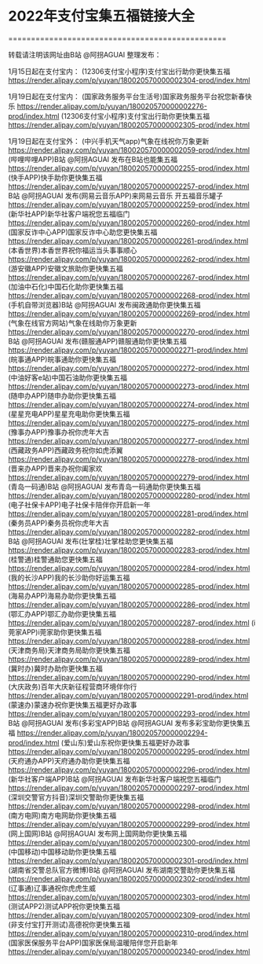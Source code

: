 # 2022年支付宝集五福链接大全

================================================

转载请注明该网址由B站 @阿拐AGUAI 整理发布：

1月15日起在支付宝内：
(12306支付宝小程序)支付宝出行助你更快集五福 https://render.alipay.com/p/yuyan/180020570000002304-prod/index.html

1月19日起在支付宝内：
(国家政务服务平台生活号)国家政务服务平台祝您新春快乐 https://render.alipay.com/p/yuyan/180020570000002276-prod/index.html
(12306支付宝小程序)支付宝出行助你更快集五福 https://render.alipay.com/p/yuyan/180020570000002305-prod/index.html

1月19日起在支付宝外：
(中兴手机天气app)气象在线祝你万象更新 https://render.alipay.com/p/yuyan/180020570000002059-prod/index.html
(哔哩哔哩APP)B站 @阿拐AGUAI 发布在B站也能集五福 https://render.alipay.com/p/yuyan/180020570000002255-prod/index.html
(快手APP)快手助你更快集五福 https://render.alipay.com/p/yuyan/180020570000002257-prod/index.html
B站 @阿拐AGUAI 发布(网易云音乐APP)来网易云音乐 开五福音乐罐子 https://render.alipay.com/p/yuyan/180020570000002259-prod/index.html
(新华社APP)新华社客户端祝您五福临门 https://render.alipay.com/p/yuyan/180020570000002260-prod/index.html
(国家反诈中心APP)国家反诈中心助您更快集五福 https://render.alipay.com/p/yuyan/180020570000002261-prod/index.html
(本香世界)本香世界祝你福运当头事事顺心 https://render.alipay.com/p/yuyan/180020570000002262-prod/index.html
(游安徽APP)安徽文旅助你更快集五福 https://render.alipay.com/p/yuyan/180020570000002267-prod/index.html
(加油中石化)中国石化助你更快集五福 https://render.alipay.com/p/yuyan/180020570000002268-prod/index.html
(手机自带浏览器)B站 @阿拐AGUAI 发布闽政通助你更快集五福 https://render.alipay.com/p/yuyan/180020570000002269-prod/index.html
(气象在线官方网站)气象在线助你万象更新 https://render.alipay.com/p/yuyan/180020570000002270-prod/index.html
B站 @阿拐AGUAI 发布(赣服通APP)赣服通助你更快集五福 https://render.alipay.com/p/yuyan/180020570000002271-prod/index.html
(皖事通APP)皖事通助你更快集五福 https://render.alipay.com/p/yuyan/180020570000002272-prod/index.html
(中油好客e站)中国石油助你更快集五福 https://render.alipay.com/p/yuyan/180020570000002273-prod/index.html
(随申办APP)随申办助你更快集五福 https://render.alipay.com/p/yuyan/180020570000002274-prod/index.html
(星星充电APP)星星充电助你更快集五福 https://render.alipay.com/p/yuyan/180020570000002275-prod/index.html
(豫事办APP)豫事办祝你虎年大吉 https://render.alipay.com/p/yuyan/180020570000002277-prod/index.html
(西藏政务APP)西藏政务祝你如虎添翼 https://render.alipay.com/p/yuyan/180020570000002278-prod/index.html
(晋来办APP)晋来办祝你阖家欢 https://render.alipay.com/p/yuyan/180020570000002279-prod/index.html
(青岛一码通)B站 @阿拐AGUAI 发布青岛一码通助你更快集五福 https://render.alipay.com/p/yuyan/180020570000002280-prod/index.html
(电子社保卡APP)电子社保卡陪伴你开启新一年 https://render.alipay.com/p/yuyan/180020570000002281-prod/index.html
(秦务员APP)秦务员祝你虎年大吉 https://render.alipay.com/p/yuyan/180020570000002282-prod/index.html
B站 @阿拐AGUAI 发布(壮掌桂)壮掌桂助您更快集五福 https://render.alipay.com/p/yuyan/180020570000002283-prod/index.html
(桂警通)桂警通助您更快集五福 https://render.alipay.com/p/yuyan/180020570000002284-prod/index.html
(我的长沙APP)我的长沙助你好运集五福 https://render.alipay.com/p/yuyan/180020570000002285-prod/index.html
(海易办APP)海易办助你更快集五福 https://render.alipay.com/p/yuyan/180020570000002286-prod/index.html
(鄂汇办APP)鄂汇办助你更快集五福 https://render.alipay.com/p/yuyan/180020570000002287-prod/index.html
(i莞家APP)i莞家助你更快集五福 https://render.alipay.com/p/yuyan/180020570000002288-prod/index.html
(天津商务局)天津商务局助你更快集五福 https://render.alipay.com/p/yuyan/180020570000002289-prod/index.html
(冀时办)冀时办助你更快集五福 https://render.alipay.com/p/yuyan/180020570000002290-prod/index.html
(大庆政务)百年大庆新征程营商环境伴你行 https://render.alipay.com/p/yuyan/180020570000002291-prod/index.html
(蒙速办)蒙速办祝你更快集五福更好办政事 https://render.alipay.com/p/yuyan/180020570000002293-prod/index.html
B站 @阿拐AGUAI 发布(多彩宝APP)B站 @阿拐AGUAI 发布多彩宝助你更快集五福 https://render.alipay.com/p/yuyan/180020570000002294-prod/index.html
(爱山东)爱山东祝你更快集五福更好办政事 https://render.alipay.com/p/yuyan/180020570000002295-prod/index.html
(天府通办APP)天府通办助你更快集五福 https://render.alipay.com/p/yuyan/180020570000002296-prod/index.html
(新华社客户端APP)B站 @阿拐AGUAI 发布新华社客户端祝您五福临门 https://render.alipay.com/p/yuyan/180020570000002297-prod/index.html
(深圳交警官方抖音)深圳交警助你更快集五福 https://render.alipay.com/p/yuyan/180020570000002298-prod/index.html
(南方电网)南方电网助你更快集五福 https://render.alipay.com/p/yuyan/180020570000002299-prod/index.html
(网上国网)B站 @阿拐AGUAI 发布网上国网助你更快集五福 https://render.alipay.com/p/yuyan/180020570000002300-prod/index.html
(中国移动)中国移动助你更快集五福 https://render.alipay.com/p/yuyan/180020570000002301-prod/index.html
(湖南省交警总队官方微博)B站 @阿拐AGUAI 发布湖南交警助你更快集五福 https://render.alipay.com/p/yuyan/180020570000002302-prod/index.html
(辽事通)辽事通祝你虎虎生威 https://render.alipay.com/p/yuyan/180020570000002303-prod/index.html
(测试APP2)测试APP祝你更快集五福 https://render.alipay.com/p/yuyan/180020570000002309-prod/index.html
(非支付宝打开测试)高德祝你更快集五福 https://render.alipay.com/p/yuyan/180020570000002310-prod/index.html
(国家医保服务平台APP)国家医保局温暖陪伴您开启新年 https://render.alipay.com/p/yuyan/180020570000002340-prod/index.html
